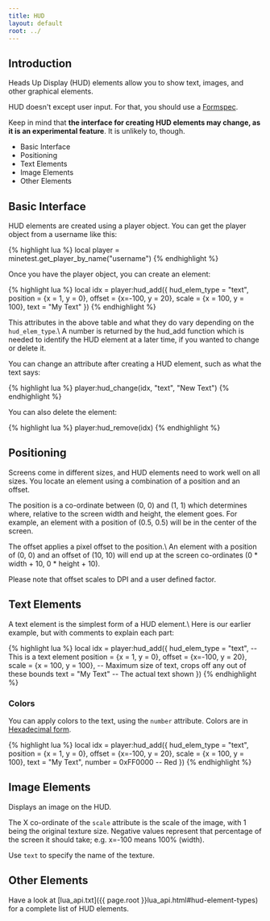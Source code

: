 ```yaml
---
title: HUD
layout: default
root: ../
---
```


Introduction
------------

Heads Up Display (HUD) elements allow you to show text, images, and other graphical elements.

HUD doesn't except user input. For that, you should use a [Formspec](formspecs.html).

Keep in mind that **the interface for creating HUD elements may change,
as it is an experimental feature**. It is unlikely to, though.

* Basic Interface
* Positioning
* Text Elements
* Image Elements
* Other Elements

Basic Interface
---------------

HUD elements are created using a player object.
You can get the player object from a username like this:

{% highlight lua %}
local player = minetest.get_player_by_name("username")
{% endhighlight %}

Once you have the player object, you can create an element:

{% highlight lua %}
local idx = player:hud_add({
         hud_elem_type = "text",
         position = {x = 1, y = 0},
         offset = {x=-100, y = 20},
         scale = {x = 100, y = 100},
         text = "My Text"
})
{% endhighlight %}

This attributes in the above table and what they do vary depending on
the `hud_elem_type`.\\
A number is returned by the hud_add function which is needed to identify the HUD element
at a later time, if you wanted to change or delete it.

You can change an attribute after creating a HUD element, such as what the text
says:

{% highlight lua %}
player:hud_change(idx, "text", "New Text")
{% endhighlight %}

You can also delete the element:

{% highlight lua %}
player:hud_remove(idx)
{% endhighlight %}

Positioning
-----------

Screens come in different sizes, and HUD elements need to work well on all sizes.
You locate an element using a combination of a position and an offset.

The position is a co-ordinate between (0, 0) and (1, 1) which determines where,
relative to the screen width and height, the element goes.
For example, an element with a position of (0.5, 0.5) will be in the center of the screen.

The offset applies a pixel offset to the position.\\
An element with a position of (0, 0) and an offset of (10, 10) will end up at the screen
co-ordinates (0 * width + 10, 0 * height + 10).

Please note that offset scales to DPI and a user defined factor.

Text Elements
-------------

A text element is the simplest form of a HUD element.\\
Here is our earlier example, but with comments to explain each part:

{% highlight lua %}
local idx = player:hud_add({
	hud_elem_type = "text",     -- This is a text element
	position = {x = 1, y = 0},
	offset = {x=-100, y = 20},
	scale = {x = 100, y = 100}, -- Maximum size of text, crops off any out of these bounds
	text = "My Text"            -- The actual text shown
})
{% endhighlight %}

### Colors

You can apply colors to the text, using the `number` attribute.
Colors are in [Hexadecimal form](http://www.colorpicker.com/).

{% highlight lua %}
local idx = player:hud_add({
	hud_elem_type = "text",
	position = {x = 1, y = 0},
	offset = {x=-100, y = 20},
	scale = {x = 100, y = 100},
	text = "My Text",
	number = 0xFF0000 -- Red
})
{% endhighlight %}

Image Elements
--------------

Displays an image on the HUD.

The X co-ordinate of the `scale` attribute is the scale of the image, with 1 being the original texture size.
Negative values represent that percentage of the screen it should take; e.g. x=-100 means 100% (width).

Use `text` to specify the name of the texture.

Other Elements
--------------

Have a look at [lua_api.txt]({{ page.root }}lua_api.html#hud-element-types) for a complete list of HUD elements.
